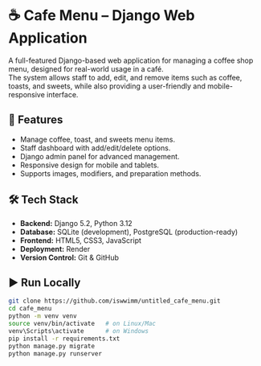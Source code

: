 # ☕ Cafe Menu – Django Web Application

A full-featured Django-based web application for managing a coffee shop menu, designed for real-world usage in a café.  
The system allows staff to add, edit, and remove items such as coffee, toasts, and sweets, while also providing a user-friendly and mobile-responsive interface.

## 🚀 Features
- Manage coffee, toast, and sweets menu items.
- Staff dashboard with add/edit/delete options.
- Django admin panel for advanced management.
- Responsive design for mobile and tablets.
- Supports images, modifiers, and preparation methods.

## 🛠️ Tech Stack
- **Backend:** Django 5.2, Python 3.12
- **Database:** SQLite (development), PostgreSQL (production-ready)
- **Frontend:** HTML5, CSS3, JavaScript
- **Deployment:** Render
- **Version Control:** Git & GitHub

## ▶️ Run Locally
```bash
git clone https://github.com/iswwimm/untitled_cafe_menu.git
cd cafe_menu
python -m venv venv
source venv/bin/activate   # on Linux/Mac
venv\Scripts\activate      # on Windows
pip install -r requirements.txt
python manage.py migrate
python manage.py runserver
